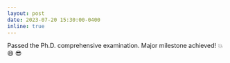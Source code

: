 ```yaml
---
layout: post
date: 2023-07-20 15:30:00-0400
inline: true
---
```


Passed the Ph.D. comprehensive examination. Major milestone achieved! :boom: :smile: :sunglasses:

